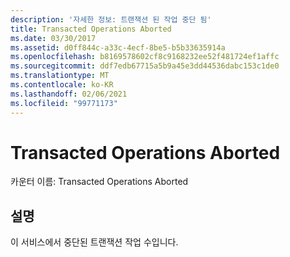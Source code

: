 ```yaml
---
description: '자세한 정보: 트랜잭션 된 작업 중단 됨'
title: Transacted Operations Aborted
ms.date: 03/30/2017
ms.assetid: d0ff844c-a33c-4ecf-8be5-b5b33635914a
ms.openlocfilehash: b8169578602cf8c9168232ee52f481724ef1affc
ms.sourcegitcommit: ddf7edb67715a5b9a45e3dd44536dabc153c1de0
ms.translationtype: MT
ms.contentlocale: ko-KR
ms.lasthandoff: 02/06/2021
ms.locfileid: "99771173"
---
```

# <a name="transacted-operations-aborted"></a>Transacted Operations Aborted

카운터 이름: Transacted Operations Aborted  
  
## <a name="description"></a>설명  

 이 서비스에서 중단된 트랜잭션 작업 수입니다.
